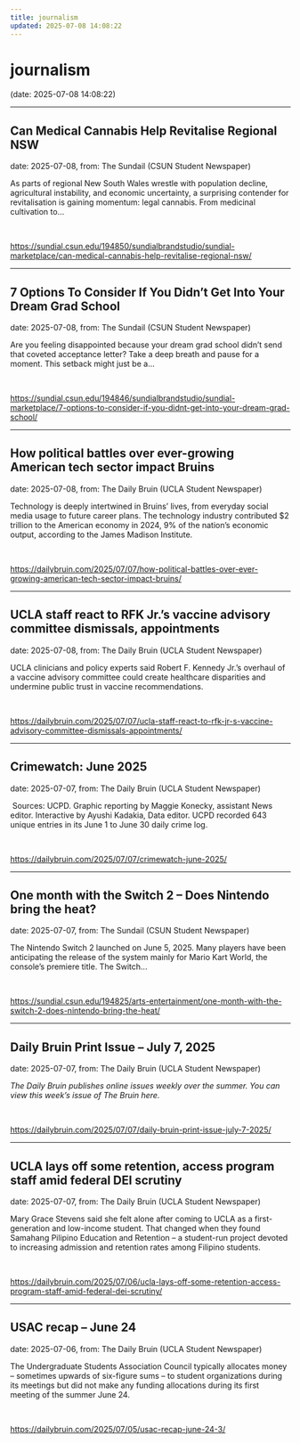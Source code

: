 ```yaml
---
title: journalism
updated: 2025-07-08 14:08:22
---
```


# journalism

(date: 2025-07-08 14:08:22)

---

## Can Medical Cannabis Help Revitalise Regional NSW

date: 2025-07-08, from: The Sundail (CSUN Student Newspaper)

As parts of regional New South Wales wrestle with population decline, agricultural instability, and economic uncertainty, a surprising contender for revitalisation is gaining momentum: legal cannabis. From medicinal cultivation to... 

<br> 

<https://sundial.csun.edu/194850/sundialbrandstudio/sundial-marketplace/can-medical-cannabis-help-revitalise-regional-nsw/>

---

## 7 Options To Consider If You Didn’t Get Into Your Dream Grad School

date: 2025-07-08, from: The Sundail (CSUN Student Newspaper)

Are you feeling disappointed because your dream grad school didn&#8217;t send that coveted acceptance letter? Take a deep breath and pause for a moment. This setback might just be a... 

<br> 

<https://sundial.csun.edu/194846/sundialbrandstudio/sundial-marketplace/7-options-to-consider-if-you-didnt-get-into-your-dream-grad-school/>

---

## How political battles over ever-growing American tech sector impact Bruins

date: 2025-07-08, from: The Daily Bruin (UCLA Student Newspaper)

Technology is deeply intertwined in Bruins&#8217; lives, from everyday social media usage to future career plans.
The technology industry contributed $2 trillion to the American economy in 2024, 9% of the nation’s economic output, according to the James Madison Institute. 

<br> 

<https://dailybruin.com/2025/07/07/how-political-battles-over-ever-growing-american-tech-sector-impact-bruins/>

---

## UCLA staff react to RFK Jr.’s vaccine advisory committee dismissals, appointments

date: 2025-07-08, from: The Daily Bruin (UCLA Student Newspaper)

UCLA clinicians and policy experts said Robert F. Kennedy Jr.&#8217;s overhaul of a vaccine advisory committee could create healthcare disparities and undermine public trust in vaccine recommendations. 

<br> 

<https://dailybruin.com/2025/07/07/ucla-staff-react-to-rfk-jr-s-vaccine-advisory-committee-dismissals-appointments/>

---

## Crimewatch: June 2025

date: 2025-07-07, from: The Daily Bruin (UCLA Student Newspaper)

﻿
Sources: UCPD. Graphic reporting by Maggie Konecky, assistant News editor. Interactive by Ayushi Kadakia, Data editor.
UCPD recorded 643 unique entries in its June 1 to June 30 daily crime log. 

<br> 

<https://dailybruin.com/2025/07/07/crimewatch-june-2025/>

---

## One month with the Switch 2 – Does Nintendo bring the heat?

date: 2025-07-07, from: The Sundail (CSUN Student Newspaper)

The Nintendo Switch 2 launched on June 5, 2025. Many players have been anticipating the release of the system mainly for Mario Kart World, the console’s premiere title. The Switch... 

<br> 

<https://sundial.csun.edu/194825/arts-entertainment/one-month-with-the-switch-2-does-nintendo-bring-the-heat/>

---

## Daily Bruin Print Issue – July 7, 2025

date: 2025-07-07, from: The Daily Bruin (UCLA Student Newspaper)

<em>The Daily Bruin publishes online issues weekly over the summer. You can view this week’s issue of The Bruin here.</em> 

<br> 

<https://dailybruin.com/2025/07/07/daily-bruin-print-issue-july-7-2025/>

---

## UCLA lays off some retention, access program staff amid federal DEI scrutiny

date: 2025-07-07, from: The Daily Bruin (UCLA Student Newspaper)

Mary Grace Stevens said she felt alone after coming to UCLA as a first-generation and low-income student.
That changed when they found Samahang Pilipino Education and Retention &#8211; a student-run project devoted to increasing admission and retention rates among Filipino students. 

<br> 

<https://dailybruin.com/2025/07/06/ucla-lays-off-some-retention-access-program-staff-amid-federal-dei-scrutiny/>

---

## USAC recap – June 24

date: 2025-07-06, from: The Daily Bruin (UCLA Student Newspaper)

The Undergraduate Students Association Council typically allocates money &#8211; sometimes upwards of six-figure sums &#8211; to student organizations during its meetings but did not make any funding allocations during its first meeting of the summer June 24. 

<br> 

<https://dailybruin.com/2025/07/05/usac-recap-june-24-3/>

